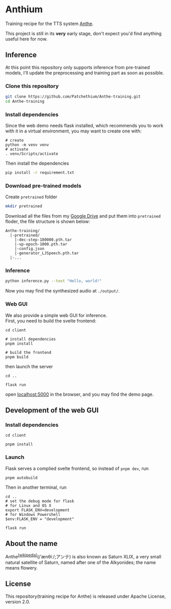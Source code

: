 # Anthium

Training recipe for the TTS system [Anthe](https://github.com/Patchethium/Anthe).

This project is still in its **very** early stage, don't expect you'd find anything useful here for now.

## Inference

At this point this repository only supports inference from pre-trained models, I'll update the preprocessing and training part as soon as possible.

### Clone this repository

```bash
git clone https://github.com/Patchethium/Anthe-training.git
cd Anthe-training
```

### Install dependencies

Since the web demo needs flask installed, which recommends you to work with it in a virtual environment, you may want to create one with:   

```shell
# create
python -m venv venv
# activate
. venv/Scripts/activate
```
Then install the dependencies  

```bash
pip install -r requirement.txt
```

### Download pre-trained models

Create `pretrained` folder  
```bash
mkdir pretrained
```
Download all the files from my [Google Drive](https://drive.google.com/drive/folders/1cpSD60lO3DCzcrdoVwF6zBEmV6DdQwIP?usp=sharing) and put them into `pretrained` floder, the file structure is shown below:
```
Anthe-training/
  |-pretrained/
    |-dec-step-180000.pth.tar
    |-vp-epoch-1000.pth.tar
    |-config.json
    |-generator_LJSpeech.pth.tar
  |-...
```
### Inference

```bash
python inference.py --text "Hello, world!"
```

Now you may find the synthesized audio at `./output/`.

### Web GUI

We also provide a simple web GUI for inference.  
First, you need to build the svelte frontend:

```shell
cd client

# install dependencies
pnpm install

# build the frontend
pnpm build
```
then launch the server
```shell
cd ..

flask run
```

open [localhost:5000](http://localhost:5000) in the browser, and you may find the demo page.

## Development of the web GUI

### Install dependencies
```shell
cd client

pnpm install
```
### Launch

Flask serves a complied svelte frontend, so instead of `pnpm dev`, run

```shell
pnpm autobuild
```
Then in another terminal, run
```shell
cd ..
# set the debug mode for flask
# for Linux and OS X
export FLASK_ENV=development
# for Windows Powershell
$env:FLASK_ENV = "development"

flask run
```

## About the name

Anthe<sup>[\[wikipedia\]](https://en.wikipedia.org/wiki/Anthe_(moon))</sup>(/ˈænθiː/;アンテ) is also known as Saturn XLIX, a very small natural satellite of Saturn, named after one of the Alkyonides; the name means flowery.

## License

This repository(training recipe for Anthe) is released under Apache License, version 2.0.
